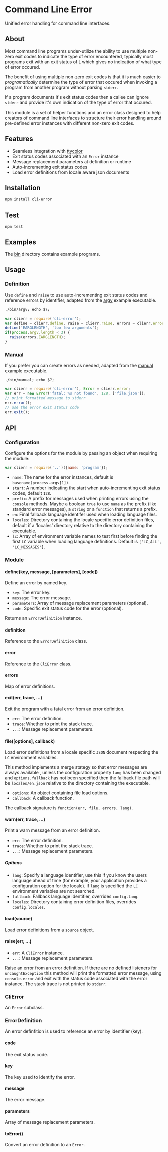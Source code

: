 # Command Line Error

Unified error handling for command line interfaces.

## About

Most command line programs under-utilize the ability to use multiple non-zero
exit codes to indicate the type of error encountered, typically most programs
exit with an exit status of `1` which gives no indication of what type of
error occured.

The benefit of using multiple non-zero exit codes is that it is much easier to *programatically* determine the type of error that occured when invoking a program from another program without parsing `stderr`.

If a program documents it's exit status codes then a callee can ignore `stderr` and provide it's own indication of the type of error that occured.

This module is a set of helper functions and an error class designed to help creators of command line interfaces to structure their error handling around pre-defined error instances with different non-zero exit codes.

## Features

* Seamless integration with [ttycolor][ttycolor]
* Exit status codes associated with an `Error` instance
* Message replacement parameters at definition or runtime
* Auto-incrementing exit status codes
* Load error definitions from locale aware json documents

## Installation

```
npm install cli-error
```

## Test

```
npm test
```

## Examples

The [bin](https://github.com/freeformsystems/cli-error/tree/master/bin) directory contains example programs.

## Usage

### Definition

Use `define` and `raise` to use auto-incrementing exit status codes and reference errors by identifier, adapted from the [argv](https://github.com/freeformsystems/cli-error/blob/master/bin/argv) example executable.

```
./bin/argv; echo $?;
```

```javascript
var clierr = require('cli-error');
var define = clierr.define, raise = clierr.raise, errors = clierr.errors;
define('EARGLENGTH', 'too few arguments');
if(process.argv.length < 3) {
  raise(errors.EARGLENGTH);
}
```

### Manual

If you prefer you can create errors as needed, adapted from the [manual](https://github.com/freeformsystems/cli-error/tree/master/bin/manual) example executable.

```
./bin/manual; echo $?;
```

```javascript
var clierr = require('cli-error'), Error = clierr.error;
var err = new Error('fatal: %s not found', 128, ['file.json']);
// print formatted message to stderr
err.error();
// use the error exit status code 
err.exit();
```

## API

### Configuration

Configure the options for the module by passing an object when requiring the
module:

```javascript
var clierr = require('..')({name: 'program'});
```

* `name`: The name for the error instances, default is
  `basename(process.argv[1])`.
* `start`: A number indicating the start when auto-incrementing exit status
  codes, default `128`.
* `prefix`: A prefix for messages used when printing errors using the `console`
  methods. Maybe a boolean `true` to use `name` as the prefix (like standard
  error messages), a `string` or a `function` that returns a prefix.
* `en`: Final fallback language identifer used when loading language files.
* `locales`: Directory containing the locale specific error definition files,
  default if a 'locales' directory relative to the directory containing the
  executable.
* `lc`: Array of environment variable names to test first before finding the
  first `LC` variable when loading language definitions. Default is `['LC_ALL', 'LC_MESSAGES']`.

### Module

#### define(key, message, [parameters], [code])

Define an error by named key.

* `key`: The error key.
* `message`: The error message.
* `parameters`: Array of message replacement parameters (optional).
* `code`: Specific exit status code for the error (optional).

Returns an `ErrorDefinition` instance.

#### definition

Reference to the `ErrorDefinition` class.

#### error

Reference to the `CliError` class.

#### errors

Map of error definitions.

#### exit(err, trace, ...)

Exit the program with a fatal error from an error definition.

* `err`: The error definition.
* `trace`: Whether to print the stack trace.
* `...`: Message replacement parameters.

#### file([options], callback)

Load error definitions from a locale specific `JSON` document respecting the `LC` environment variables.

This method implements a merge stategy so that error messages are always available , unless the configuration property `lang` has been changed and `options.fallback` has not been specified then the fallback file path will be `locales/en.json` relative to the directory containing the executable.

* `options`: An object containing file load options.
* `callback`: A callback function.

The callback signature is `function(err, file, errors, lang)`.

#### warn(err, trace, ...)

Print a warn message from an error definition.

* `err`: The error definition.
* `trace`: Whether to print the stack trace.
* `...`: Message replacement parameters.

##### Options

* `lang`: Specify a language identifier, use this if you know the users
  language ahead of time (for example, your application provides a
  configuration option for the locale). If `lang` is specified the `LC`
  environment variables are not searched.
* `fallback`: Fallback language identifier, overrides `config.lang`.
* `locales`: Directory containing error definition files, overrides
  `config.locales`.

#### load(source)

Load error definitions from a `source` object.

#### raise(err, ...)

* `err`: A `CliError` instance.
* `...`: Message replacement parameters.

Raise an error from an error definition. If there are no defined listeners for `uncaughtException` this method will print the formatted error message, using `console.error` and exit with the status code associated with the error instance. The stack trace is not printed to `stderr`.

### CliError

An `Error` subclass.

### ErrorDefinition

An error definfition is used to reference an error by identifier (key).

#### code

The exit status code.

#### key

The key used to identify the error.

#### message

The error message.

#### parameters

Array of message replacement parameters.

#### toError()

Convert an error definition to an `Error`.

[ttycolor]: https://github.com/freeformsystems/ttycolor
